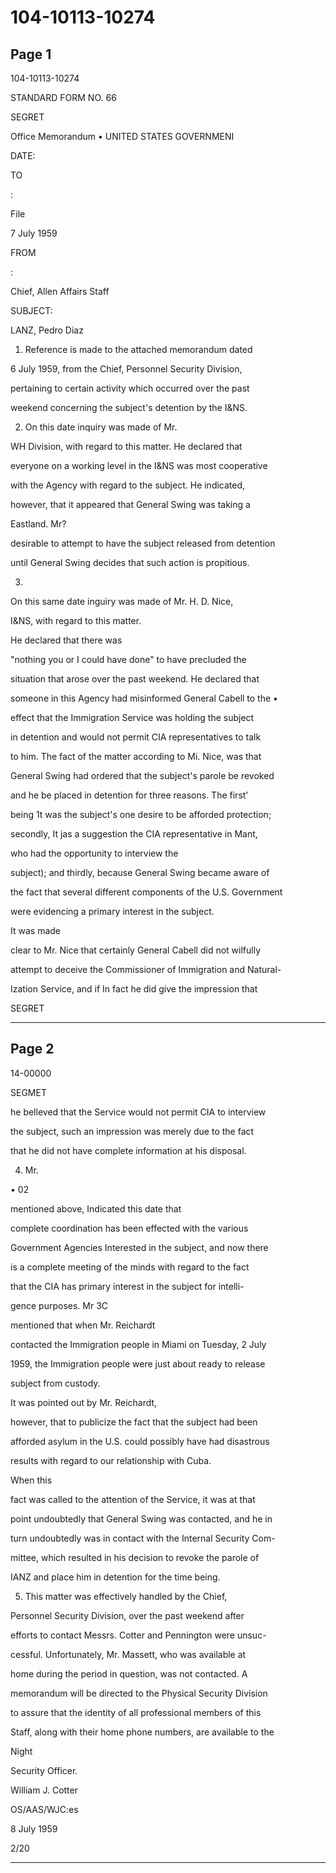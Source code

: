 # 104-10113-10274

## Page 1

104-10113-10274

STANDARD FORM NO. 66

SEGRET

Office Memorandum • UNITED STATES GOVERNMENI

DATE:

TO

:

File

7 July 1959

FROM

:

Chief, Allen Affairs Staff

SUBJECT:

LANZ, Pedro Diaz

1. Reference is made to the attached memorandum dated

6 July 1959, from the Chief, Personnel Security Division,

pertaining to certain activity which occurred over the past

weekend concerning the subject's detention by the I&NS.

2. On this date inquiry was made of Mr.

WH Division, with regard to this matter. He declared that

everyone on a working level in the I&NS was most cooperative

with the Agency with regard to the subject. He indicated,

however, that it appeared that General Swing was taking a

Eastland. Mr?

desirable to attempt to have the subject released from detention

until General Swing decides that such action is propitious.

3.

On this same date inguiry was made of Mr. H. D. Nice,

I&NS, with regard to this matter.

He declared that there was

"nothing you or I could have done" to have precluded the

situation that arose over the past weekend. He declared that

someone in this Agency had misinformed General Cabell to the •

effect that the Immigration Service was holding the subject

in detention and would not permit CIA representatives to talk

to him. The fact of the matter according to Mi. Nice, was that

General Swing had ordered that the subject's parole be revoked

and he be placed in detention for three reasons. The first'

being 1t was the subject's one desire to be afforded protection;

secondly, It jas a suggestion the CIA representative in Mant,

who had the opportunity to interview the

subject); and thirdly, because General Swing became aware of

the fact that several different components of the U.S. Government

were evidencing a primary interest in the subject.

It was made

clear to Mr. Nice that certainly General Cabell did not wilfully

attempt to deceive the Commissioner of Immigration and Natural-

Ization Service, and if In fact he did give the impression that

SEGRET

---

## Page 2

14-00000

SEGMET

he belleved that the Service would not permit CIA to interview

the subject, such an impression was merely due to the fact

that he did not have complete information at his disposal.

4. Mr.

• 02

mentioned above, Indicated this date that

complete coordination has been effected with the various

Government Agencies Interested in the subject, and now there

is a complete meeting of the minds with regard to the fact

that the CIA has primary interest in the subject for intelli-

gence purposes. Mr 3C

mentioned that when Mr. Reichardt

contacted the Immigration people in Miami on Tuesday, 2 July

1959, the Immigration people were just about ready to release

subject from custody.

It was pointed out by Mr. Reichardt,

however, that to publicize the fact that the subject had been

afforded asylum in the U.S. could possibly have had disastrous

results with regard to our relationship with Cuba.

When this

fact was called to the attention of the Service, it was at that

point undoubtedly that General Swing was contacted, and he in

turn undoubtedly was in contact with the Internal Security Com-

mittee, which resulted in his decision to revoke the parole of

IANZ and place him in detention for the time being.

5. This matter was effectively handled by the Chief,

Personnel Security Division, over the past weekend after

efforts to contact Messrs. Cotter and Pennington were unsuc-

cessful. Unfortunately, Mr. Massett, who was available at

home during the period in question, was not contacted. A

memorandum will be directed to the Physical Security Division

to assure that the identity of all professional members of this

Staff, along with their home phone numbers, are available to the

Night

Security Officer.

William J. Cotter

OS/AAS/WJC:es

8 July 1959

2/20

---

